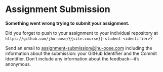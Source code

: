 # Assignment Submission

**Something went wrong trying to submit your assignment.**

Did you forget to push to your assignment to your individual repository at `https://github.com/jhu-oose/{{site.course}}-student-<identifier>`?

Send an email to <assignment-submission@jhu-oose.com> including the information about the submission: your GitHub Identifier and the Commit Identifier. Don’t include any information about the feedback—it’s anonymous.
